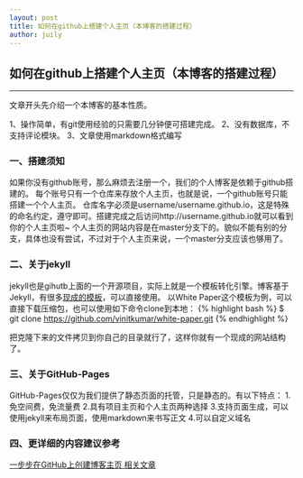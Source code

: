 ```yaml
---
layout: post
title: 如何在github上搭建个人主页（本博客的搭建过程）
author: juily
---
```

## 如何在github上搭建个人主页（本博客的搭建过程）
-----

文章开头先介绍一个本博客的基本性质。

1、操作简单，有git使用经验的只需要几分钟便可搭建完成。
2、没有数据库，不支持评论模块。
3、文章使用markdown格式编写

### 一、搭建须知
如果你没有github账号，那么麻烦去注册一个，我们的个人博客是依赖于github搭建的。
每个账号只有一个仓库来存放个人主页，也就是说，一个github账号只能搭建一个个人主页。
仓库名字必须是username/username.github.io，这是特殊的命名约定，遵守即可。搭建完成之后访问http://username.github.io就可以看到你的个人主页啦~
个人主页的网站内容是在master分支下的。貌似不能有别的分支，具体也没有尝试，不过对于个人主页来说，一个master分支应该也够用了。

### 二、关于jekyll
jekyll也是gihutb上面的一个开源项目，实际上就是一个模板转化引擎。博客基于Jekyll，有很多[现成的模板](http://jekyllthemes.org/)，可以直接使用。
以White Paper这个模板为例，可以直接下载压缩包，也可以使用如下命令clone到本地：
{% highlight bash %}
$ git clone https://github.com/vinitkumar/white-paper.git
{% endhighlight %}

把克隆下来的文件拷贝到你自己的目录就行了，这样你就有一个现成的网站结构了。

### 三、关于GitHub-Pages
GitHub-Pages仅仅为我们提供了静态页面的托管，只是静态的。有以下特点：
1.免空间费，免流量费
2.具有项目主页和个人主页两种选择
3.支持页面生成，可以使用jekyll来布局页面，使用markdown来书写正文
4.可以自定义域名


### 四、更详细的内容建议参考
[一步步在GitHub上创建博客主页 相关文章](http://www.pchou.info/ssgithubPage/2013-01-03-build-github-blog-page-01.html)

